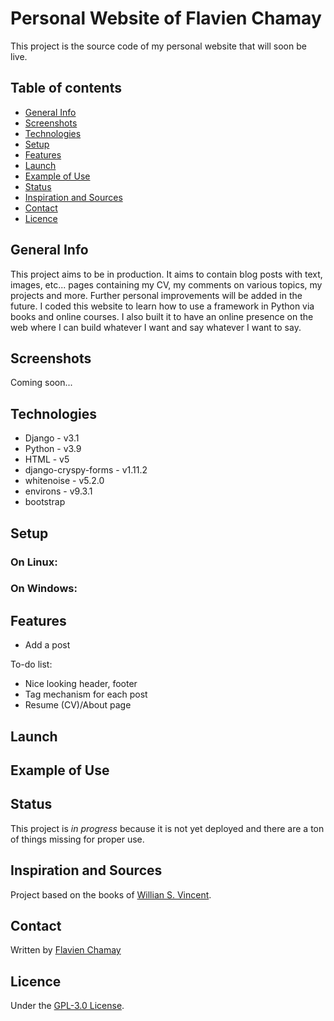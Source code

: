# Personal Website of Flavien Chamay
This project is the source code of my personal website that will soon be live.

## Table of contents
* [General Info](#general-info)
* [Screenshots](#screenshots)
* [Technologies](#technologies)
* [Setup](#setup)
* [Features](#features)
* [Launch](#launch)
* [Example of Use](#example-of-use)
* [Status](#status)
* [Inspiration and Sources](#inspiration-and-sources)
* [Contact](#contact)
* [Licence](#licence)

## General Info
This project aims to be in production. It aims to contain blog posts with text, images, etc... pages containing my CV, my comments on various topics, my projects and more. Further personal improvements will be added in the future. I coded this website to learn how to use a framework in Python via books and online courses. I also built it to have an online presence on the web where I can build whatever I want and say whatever I want to say.

## Screenshots
Coming soon...

## Technologies
* Django - v3.1
* Python - v3.9
* HTML - v5
* django-cryspy-forms - v1.11.2
* whitenoise - v5.2.0
* environs - v9.3.1
* bootstrap

## Setup

### On Linux:

### On Windows:

## Features
* Add a post

To-do list:
* Nice looking header, footer
* Tag mechanism for each post
* Resume (CV)/About page

## Launch

## Example of Use

## Status
This project is _in progress_ because it is not yet deployed and there are a ton of things missing for proper use.

## Inspiration and Sources
Project based on the books of [Willian S. Vincent](https://github.com/wsvincent).

## Contact
Written by [Flavien Chamay](mailto:flavien.chamay@protonmail.com)

## Licence
Under the [GPL-3.0 License](https://github.com/flavienChamay/flavienchamay-personal-website/blob/main/LICENSE).
